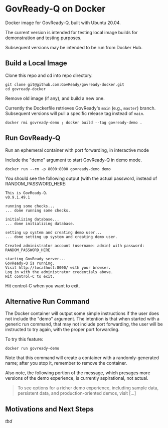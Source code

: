 # GovReady-Q on Docker
Docker image for GovReady-Q, built with Ubuntu 20.04.

The current version is intended for testing local image builds for demonstration and testing purposes.

Subsequent versions may be intended to be run from Docker Hub.

## Build a Local Image

Clone this repo and cd into repo directory.

```shell
git clone git@github.com:GovReady/govready-docker.git
cd govready-docker
```

Remove old image (if any), and build a new one.

Currently the Dockerfile retrieves GovReady's `main` (e.g., `master`) branch.  Subsequent versions will pull a specific release tag instead of `main`.

```shell
docker rmi govready-demo ; docker build --tag govready-demo .
```

## Run GovReady-Q

Run an ephemeral container with port forwarding, in interactive mode

Include the "demo" argument to start GovReady-Q in demo mode.

```shell
docker run --rm -p 8000:8000 govready-demo demo
```

You should see the following output (with the actual password, instead of RANDOM_PASSWORD_HERE:

```
This is GovReady-Q.
v0.9.1.49.1

running some checks...
... done running some checks.

initializing database...
... done initializing database.

setting up system and creating demo user...
... done setting up system and creating demo user.

Created administrator account (username: admin) with password: RANDOM_PASSWORD_HERE

starting GovReady server...
GovReady-Q is running.
Visit http://localhost:8000/ with your browser.
Log in with the administrator credentials above.
Hit control-C to exit.
```

Hit control-C when you want to exit.

## Alternative Run Command

The Docker container will output some simple instructions if the user does not include the "demo" argument. The intention is that when started with a generic run command, that may not include port forwarding, the user will be instructed to try again, with the proper port forwarding.

To try this feature:

```shell
docker run govready-demo
```

Note that this command will create a container with a randomly-generated name; after you stop it, remember to remove the container.

Also note, the following portion of the message, which presages more versions of the demo experience, is currently aspirational, not actual.

> To see options for a richer demo experience, including sample data, persistent data, and production-oriented demos, visit [...]

## Motivations and Next Steps

*tbd*

